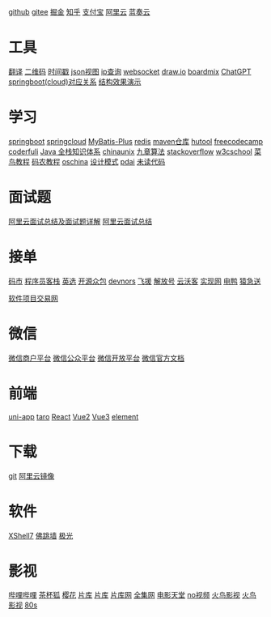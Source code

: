 <a href="https://github.com/" target="github" title ="github">github</a>
<a href="https://gitee.com/" target="gitee" title ="gitee">gitee</a>
<a href="https://juejin.cn" target="掘金" title ="掘金">掘金</a>
<a href="https://www.zhihu.com" target="知乎" title ="知乎">知乎</a>
<a href="https://open.alipay.com/" target="_blank" title ="支付宝">支付宝</a>
<a href="https://www.aliyun.com/" target="阿里云" title ="阿里云">阿里云</a>
<a href="https://www.lanzou.com/" target="蓝奏云" title ="蓝奏云">蓝奏云</a>
<h1>工具</h1>
<a href="http://nmt.youdao.com/" target="翻译" title ="翻译">翻译</a>
<a href="https://www.liantu.com/" target="二维码" title ="二维码">二维码</a>
<a href="https://tool.lu/timestamp" target="时间戳" title ="时间戳">时间戳</a>
<a href="https://www.bejson.com/explore/index_new/" target="json视图" title ="json视图">json视图</a>
<a href="https://ip.cn/" target="ip查询" title ="ip查询">ip查询</a>
<a href="http://www.wetools.com/websocket/" target="websocket" title ="websocket">websocket</a>
<a href="https://app.diagrams.net/" target="draw.io" title ="draw.io">draw.io</a>
<a href="https://boardmix.cn/app/my-space/" target="boardmix" title ="boardmix">boardmix</a>
<a href="https://chat.openai.com/" target="ChatGPT" title ="ChatGPT">ChatGPT</a>
<a href="https://start.spring.io/actuator/info" target="springboot（cloud）" title ="springboot（cloud）">springboot(cloud)对应关系</a>
<a href="https://www.cs.usfca.edu/~galles/visualization/Algorithms.html" target="结构效果演示" title ="结构效果演示">结构效果演示</a>
<h1>学习</h1>
<a href="http://springboot.fun/" target="springboot" title ="springboot">springboot</a>
<a href="https://www.springcloud.cc/" target="springcloud-cn" title ="springcloud-cn">springcloud</a>
<a href="https://baomidou.com/pages/24112f/" target="MyBatis-Plus" title ="MyBatis-Plus">MyBatis-Plus</a>
<a href="http://redisdoc.com/" target="redis" title ="redis">redis</a>
<a href="https://mvnrepository.com/" target="maven仓库" title ="maven仓库">maven仓库</a>
<a href="https://www.hutool.cn/docs/#/" target="hutool" title ="hutool">hutool</a>
<a href="https://www.freecodecamp.org/chinese/" target="freecodecamp" title ="freecodecamp">freecodecamp</a>
<a href="https://www.coderfuli.com/#/home" target="coderfuli" title ="coderfuli">coderfuli</a>
<a href="https://www.pdai.tech/md/resource/tools.html" target="Java 全栈知识体系" title ="Java 全栈知识体系">Java 全栈知识体系</a>
<a href="http://www.chinaunix.net/" target="chinaunix" title ="chinaunix">chinaunix</a>
<a href="https://www.jiuzhang.com/" target="九章算法" title ="九章算法">九章算法</a>
<a href="https://stackoverflow.com/" target="stackoverflow" title ="stackoverflow">stackoverflow</a>
<a href="https://www.w3cschool.cn/indexold/" target="w3cschool" title ="w3cschool">w3cschool</a>
<a href="https://www.runoob.com/" target="菜鸟教程" title ="菜鸟教程">菜鸟教程</a>
<a href="http://www.manongjc.com/" target="码农教程" title ="码农教程">码农教程</a>
<a href="https://tool.oschina.net/apidocs/" target="oschina" title ="oschina">oschina</a>
<a href="http://c.biancheng.net/design_pattern/" target="设计模式" title ="设计模式">设计模式</a>
<a href="https://pdai.tech/" target="pdai" title ="pdai">pdai</a>
<a href="https://www.wdbyte.com/" target="未读代码" title ="未读代码">未读代码</a>
<h1>面试题</h1>
<a href="https://note.youdao.com/ynoteshare/index.html?id=c10ecc5535e673b3f7fa396e57866569&type=note&_time=1677825428941" target="阿里云面试总结及面试题详解" title ="阿里云面试总结及面试题详解">阿里云面试总结及面试题详解</a>
<a href="https://shimo.im/docs/LUYuXUGSX8wTOzY7/read" target="阿里云面试总结" title ="阿里云面试总结">阿里云面试总结</a>

<h1>接单</h1>
<a href="https://codemart.com/" target = "码市" title= "码市">码市</a>
<a href="https://www.proginn.com/" target = "程序员客栈" title= "程序员客栈">程序员客栈</a>
<a href="https://www.yingxuan.co/" target = "英选" title= "英选">英选</a>
<a href="https://zb.oschina.net/projects/list.html" target = "开源众包" title= "开源众包">开源众包</a>
<a href="https://devnors.org/" target = "devnors" title= "devnors">devnors</a>
<a href="https://www.freetalen.com/" target = "飞援" title= "飞援">飞援</a>
<a href="https://www.jfh.com/" target = "解放号" title= "解放号">解放号</a>
<a href="https://www.clouderwork.com/" target = "云沃客" title= "云沃客">云沃客</a>
<a href="https://shixian.com/" target = "实现网" title= "实现网">实现网</a>
<a href="https://eleduck.com/" target = "电鸭" title= "电鸭">电鸭</a>
<a href="https://www.yuanjisong.com/" target = "猿急送" title= "猿急送">猿急送</a>

<a href="https://www.sxsoft.com" target = "软件项目交易网" title= "软件项目交易网">软件项目交易网</a>



<h1>微信</h1>
<a href="https://pay.weixin.qq.com/index.php/core/home/login" target="微信商户平台" title ="微信商户平台">微信商户平台</a>
<a href="https://mp.weixin.qq.com/cgi-bin/home?t=home/index&lang=zh_CN&token=467946659" target="微信公众平台" title ="微信公众平台">微信公众平台</a>
<a href="https://open.weixin.qq.com/cgi-bin/frame?t=home/web_tmpl&lang=zh_CN" target="微信开放平台" title ="微信开放平台">微信开放平台</a>
<a href="https://developers.weixin.qq.com/miniprogram/dev/framework/" target="weixin" title ="weixin">微信官方文档</a>

<h1>前端</h1>
<a href="https://uniapp.dcloud.io/" target="uni-app" title ="uni-app">uni-app</a>
<a href="https://taro.jd.com/" target="taro" title ="taro">taro</a>
<a href="https://zh-hans.reactjs.org/" target="reactjs" title ="reactjs">React</a>
<a href="https://cn.vuejs.org/" target="Vue2" title ="Vue2">Vue2</a>
<a href="https://v3.cn.vuejs.org/" target="Vue3" title ="Vue3">Vue3</a>
<a href="https://element.eleme.cn/#/zh-CN" target="element" title ="element">element</a>

<h1>下载</h1>
<a href="https://registry.npmmirror.com/binary.html?path=git-for-windows/" target="git" title ="git">git</a>
<a href="https://developer.aliyun.com/mirror/" target="阿里云镜像" title ="阿里云镜像">阿里云镜像</a>
<h1>软件</h1>
<a href="https://wwi.lanzoup.com/ieMNH09umu1i" target="XShell7" title ="XShell7">XShell7</a>
<a href="https://wwi.lanzoup.com/i6vkU07y6zfi" target="佛跳墙" title ="佛跳墙">佛跳墙</a>
<a href="https://wwi.lanzoup.com/i4rIP07y74ve" target="极光" title ="极光">极光</a>
<h1>影视</h1>
<a href="https://www.bilibili.com" target="哔哩哔哩" title ="哔哩哔哩">哔哩哔哩</a>
<a href="https://cupfox.app" target="茶杯狐" title ="茶杯狐">茶杯狐</a>
<a href="http://www.dmh8.com/" target="樱花" title ="樱花">樱花</a>
<a href="https://www.piaku.cc/" target="片库1" title ="片库">片库</a>
<a href="https://www.pkmp4.com/" target="片库2" title ="片库">片库</a>
<a href="https://www.471pk.com/" target="片库网" title ="片库网">片库网</a>
<a href="https://www.51doseo.com/" target="全集网" title ="">全集网</a>
<a href="https://www.loldytt.com/" target="电影天堂" title ="电影天堂">电影天堂</a>
<a href="https://www.novipnoad.com/" target="no视频" title ="no视频">no视频</a>
<a href="http://www.hnqzsy.net/" target="火鸟影视" title ="火鸟影视">火鸟影视</a>
<a href="http://www.hnqzsy.net/" target="火鸟影视" title ="火鸟影视">火鸟影视</a>
<a href="https://www.80s.tw/" target="80s" title ="80s">80s</a>



